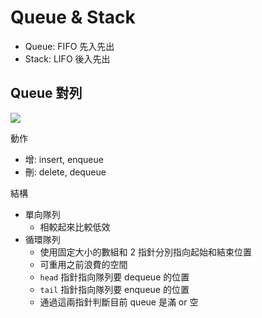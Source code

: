 # Queue & Stack

- Queue: FIFO 先入先出
- Stack: LIFO 後入先出

## Queue 對列

![](https://pic.leetcode-cn.com/44b3a817f0880f168de9574075b61bd204fdc77748d4e04448603d6956c6428a-%E5%87%BA%E5%85%A5%E9%98%9F.gif)

動作 
- 增: insert, enqueue
- 刪: delete, dequeue

結構
- 單向隊列
  - 相較起來比較低效
- 循環隊列
  - 使用固定大小的數組和 2 指針分別指向起始和結束位置
  - 可重用之前浪費的空間
  - `head` 指針指向隊列要 dequeue 的位置
  - `tail` 指針指向隊列要 enqueue 的位置
  - 通過這兩指針判斷目前 queue 是滿 or 空

  

